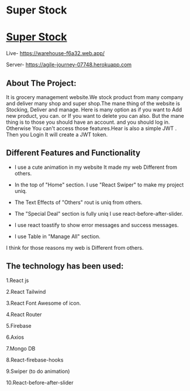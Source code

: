 # Super Stock

# [Super Stock](https://warehouse-f6a32.web.app/)

Live- https://warehouse-f6a32.web.app/

Server- https://agile-journey-07748.herokuapp.com

## About The Project:

It is grocery management website.We stock product from many company and deliver many shop and super shop.The mane thing of the website is Stocking, Deliver and manage. Here is many option as if you want to Add new product, you can. or If you want to delete you can also. But the mane thing is to those you should have an account. and you should log in. Otherwise You can't access those features.Hear is also a simple JWT . Then you Login It will create a JWT token.

## Different Features and Functionality

-   I use a cute animation in my website It made my web Different from others.

*   In the top of "Home" section. I use "React Swiper" to make my project uniq.

*   The Text Effects of "Others" rout is uniq from others.

*   The "Special Deal" section is fully uniq I use react-before-after-slider.

*   I use react toastify to show error messages and success messages.

*   I use Table in "Manage All" section.

I think for those reasons my web is Different from others.

## The technology has been used:

1.React js

2.React Tailwind

3.React Font Awesome of icon.

4.React Router

5.Firebase

6.Axios

7.Mongo DB

8.React-firebase-hooks

9.Swiper (to do animation)

10.React-before-after-slider

